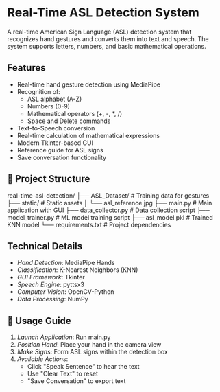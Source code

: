 # Real-Time ASL Detection System

A real-time American Sign Language (ASL) detection system that recognizes hand gestures and converts them into text and speech. The system supports letters, numbers, and basic mathematical operations.

## Features

- Real-time hand gesture detection using MediaPipe
- Recognition of:
  - ASL alphabet (A-Z)
  - Numbers (0-9)
  - Mathematical operators (+, -, *, /)
  - Space and Delete commands
- Text-to-Speech conversion
- Real-time calculation of mathematical expressions
- Modern Tkinter-based GUI
- Reference guide for ASL signs
- Save conversation functionality

## 📁 Project Structure

real-time-asl-detection/
├── ASL_Dataset/         # Training data for gestures
├── static/             # Static assets 
│   └── asl_reference.jpg
├── main.py             # Main application with GUI
├── data_collector.py   # Data collection script
├── model_trainer.py    # ML model training script
├── asl_model.pkl       # Trained KNN model
└── requirements.txt    # Project dependencies


## Technical Details

- *Hand Detection*: MediaPipe Hands
- *Classification*: K-Nearest Neighbors (KNN)
- *GUI Framework*: Tkinter
- *Speech Engine*: pyttsx3
- *Computer Vision*: OpenCV-Python
- *Data Processing*: NumPy


## 📖 Usage Guide

1. *Launch Application*: Run main.py
2. *Position Hand*: Place your hand in the camera view
3. *Make Signs*: Form ASL signs within the detection box
4. *Available Actions*:
   - Click "Speak Sentence" to hear the text
   - Use "Clear Text" to reset
   - "Save Conversation" to export text